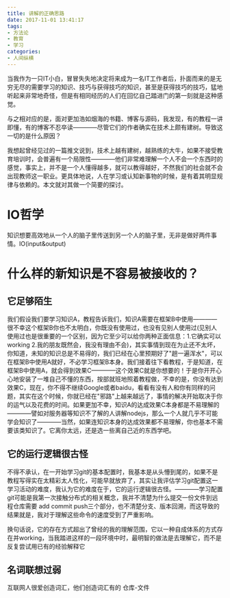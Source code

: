 ```yaml
---
title: 讲解的正确思路
date: 2017-11-01 13:41:17
tags: 
- 方法论
- 教育
- 学习
categories:
- 人间纵横
---
```


当我作为一只IT小白，冒冒失失地决定将来成为一名IT工作者后，扑面而来的是无穷无尽的需要学习的知识、技巧与获得技巧的知识，甚至是获得技巧的技巧，猛地听起来非常地奇怪，但是有相同经历的人们在回忆自己踏进门的第一刻就是这种感觉。

与之相对应的是，面对更加浩如烟海的书籍、博客与源码，我发现，有的教程一讲即懂，有的博客不忍卒读————尽管它们的作者确实在技术上颇有建树。导致这一切的是什么原因？

我想起曾经见过的一篇推文说到，技术上越有建树，越熟练的大牛，如果不接受教育培训时，会普遍有一个局限性————他们非常难理解一个人不会一个东西时的感觉，事实上，并不是一个人懂得越多，就可以教得越好，不然我们的社会就不会出现教师这一职业。更具体地说，人在学习或认知新事物的时候，是有着其明显规律与依赖的。本文就对其做一个简要的探讨。

<!--more-->

# IO哲学

知识想要高效地从一个人的脑子里传送到另一个人的脑子里，无非是做好两件事情。IO(input&output)

# 什么样的新知识是不容易被接收的？

## 它足够陌生

我们假设我们要学习知识A，教程告诉我们，知识A需要在框架B中使用————很不幸这个框架B你也不太明白，你既没有使用过，也没有见别人使用过(见别人使用过也是很重要的一个区别，因为它至少可以给你两种正面信息：1.它确实可以working 2.我的朋友既然会，我没有理由不会)，其实事情到现在为止还不太坏，你知道，未知的知识总是不易得的，我们已经在心里预期好了"趟一遍浑水"，可以在框架B中使用A就好，不必学习框架B本身。我们接着往下看教程，于是知道，在框架B中使用A，就会得到效果C————这个效果C就是你想要的！于是你开开心心地安装了一堆自己不懂的东西，按部就班地照着教程做，不幸的是，你没有达到效果C，现在，你不得不继续Google或者baidu，看看有没有人和你有同样的问题，其实在这个时候，你就已经在"邪路"上越来越远了，事情的解决开始取决于你的运气以及花费的时间。如果更加不幸，知识A的达成效果C本身都是不易理解的————譬如对服务器等知识不了解的人讲解nodejs，那么一个人就几乎不可能学会知识了————当然，如果连知识本身的达成效果都不易理解，你也基本不需要该类知识了。它离你太远，还是选一些离自己近的东西学吧。

## 它的运行逻辑很古怪

不得不承认，在一开始学习git的基本配置时，我基本是从头懵到尾的，如果不是教程写得实在太精彩太人性化，可能早就放弃了，其实让我评估学习git配置这一学习活动的难度，我认为它的难度在于，它的运行逻辑很古怪。————学习配置git可能是我第一次接触分布式的相关概念，我并不清楚为什么提交一份文件到远程仓库需要 add commit push三个部分，也不清楚分支、版本回溯，而这导致的结果就是，我对于理解这些命令的速度受到了严重影响。

换句话说，它的存在方式超出了曾经的我的理解范围，它以一种自成体系的方式存在并working，当我踏进这样的一段环境中时，最明智的做法是去理解它，而不是反复尝试用已有的经验解释它

## 名词联想过弱

互联网人很爱创造词汇，他们创造词汇有的
仓库-文件








